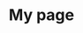---
# Page title
title: My page

# Page type - we want a landing page (such as a homepage)
type: landing


# Your landing page sections - add as many different content blocks as you like
sections:
  # A section to display blog posts
  - block: collection
    id: section-1
    content:
      title: Section 1
      subtitle: All Posts
      text: Add any **markdown** formatted content here - text, images, videos, galleries - and even HTML code!
      
      # Display content from the `content/post/` folder
      filters:
        folders:
          - posts
          - softskills
          - hardskills
        #recursive: true
      sort_by: 'Date'
      sort_ascending: false
      
    design:
      # Choose how many columns the section has. Valid values: '1' or '2'.
      columns: '1'
      # Choose your content listing view - here we use the `showcase` view
      view: compact
      # For the Showcase view, do you want to flip alternate rows?
      #flip_alt_rows: true
---